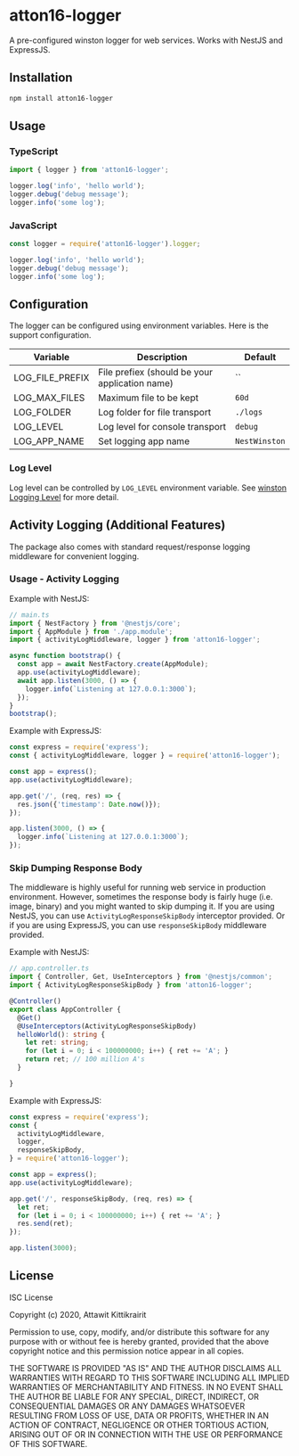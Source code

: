 # atton16-logger

A pre-configured winston logger for web services. Works with NestJS and ExpressJS.

## Installation

```bash
npm install atton16-logger
```

## Usage

### TypeScript

```typescript
import { logger } from 'atton16-logger';

logger.log('info', 'hello world');
logger.debug('debug message');
logger.info('some log');

```

### JavaScript

```javascript
const logger = require('atton16-logger').logger;

logger.log('info', 'hello world');
logger.debug('debug message');
logger.info('some log');

```

## Configuration

The logger can be configured using environment variables. Here is the support configuration.

| Variable | Description | Default |
|----------|-------------|---------|
| LOG_FILE_PREFIX | File prefiex (should be your application name) | `` |
| LOG_MAX_FILES | Maximum file to be kept | `60d` |
| LOG_FOLDER | Log folder for file transport | `./logs` |
| LOG_LEVEL | Log level for console transport | `debug` |
| LOG_APP_NAME | Set logging app name | `NestWinston` |

### Log Level

Log level can be controlled by `LOG_LEVEL` environment variable. See [winston Logging Level](https://github.com/winstonjs/winston#logging-levels) for more detail.

## Activity Logging (Additional Features)

The package also comes with standard request/response logging middleware for convenient logging.

### Usage - Activity Logging

Example with NestJS:

```typescript
// main.ts
import { NestFactory } from '@nestjs/core';
import { AppModule } from './app.module';
import { activityLogMiddleware, logger } from 'atton16-logger';

async function bootstrap() {
  const app = await NestFactory.create(AppModule);
  app.use(activityLogMiddleware);
  await app.listen(3000, () => {
    logger.info(`Listening at 127.0.0.1:3000`);
  });
}
bootstrap();
```

Example with ExpressJS:

```javascript
const express = require('express');
const { activityLogMiddleware, logger } = require('atton16-logger');

const app = express();
app.use(activityLogMiddleware);

app.get('/', (req, res) => {
  res.json({'timestamp': Date.now()});
});

app.listen(3000, () => {
  logger.info(`Listening at 127.0.0.1:3000`);
});

```

### Skip Dumping Response Body

The middleware is highly useful for running web service in production environment. However, sometimes the response body is fairly huge (i.e. image, binary) and you might wanted to skip dumping it.
If you are using NestJS, you can use `ActivityLogResponseSkipBody` interceptor provided.
Or if you are using ExpressJS, you can use `responseSkipBody` middleware provided.

Example with NestJS:

```typescript
// app.controller.ts
import { Controller, Get, UseInterceptors } from '@nestjs/common';
import { ActivityLogResponseSkipBody } from 'atton16-logger';

@Controller()
export class AppController {
  @Get()
  @UseInterceptors(ActivityLogResponseSkipBody)
  helloWorld(): string {
    let ret: string;
    for (let i = 0; i < 100000000; i++) { ret += 'A'; }
    return ret; // 100 million A's
  }

}
```

Example with ExpressJS:

```javascript
const express = require('express');
const {
  activityLogMiddleware,
  logger,
  responseSkipBody,
} = require('atton16-logger');

const app = express();
app.use(activityLogMiddleware);

app.get('/', responseSkipBody, (req, res) => {
  let ret;
  for (let i = 0; i < 100000000; i++) { ret += 'A'; }
  res.send(ret);
});

app.listen(3000);

```

## License

ISC License

Copyright (c) 2020, Attawit Kittikrairit

Permission to use, copy, modify, and/or distribute this software for any
purpose with or without fee is hereby granted, provided that the above
copyright notice and this permission notice appear in all copies.

THE SOFTWARE IS PROVIDED "AS IS" AND THE AUTHOR DISCLAIMS ALL WARRANTIES
WITH REGARD TO THIS SOFTWARE INCLUDING ALL IMPLIED WARRANTIES OF
MERCHANTABILITY AND FITNESS. IN NO EVENT SHALL THE AUTHOR BE LIABLE FOR
ANY SPECIAL, DIRECT, INDIRECT, OR CONSEQUENTIAL DAMAGES OR ANY DAMAGES
WHATSOEVER RESULTING FROM LOSS OF USE, DATA OR PROFITS, WHETHER IN AN
ACTION OF CONTRACT, NEGLIGENCE OR OTHER TORTIOUS ACTION, ARISING OUT OF
OR IN CONNECTION WITH THE USE OR PERFORMANCE OF THIS SOFTWARE.
